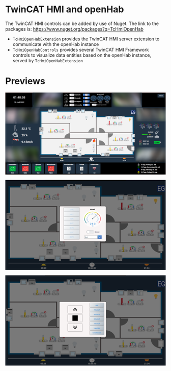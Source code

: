 # TwinCAT HMI and openHab

The TwinCAT HMI controls can be added by use of Nuget. 
The link to the packages is: https://www.nuget.org/packages?q=TcHmiOpenHab

- `TcHmiOpenHabExtension` provides the TwinCAT HMI server extension to communicate with the openHab instance
- `TcHmiOpenHabControls` provides several TwinCAT HMI Framework controls to visualize data entities based on the openHab instance, served by `TcHmiOpenHabExtension`

# Previews

![Screenshot H M I Home](images/Screenshot_HMI_Home.png)

![Screenshot H M I Home Heizung](images/Screenshot_HMI_Home_Heizung.png)

![Screenshot H M I Home Rollo](images/Screenshot_HMI_Home_Rollo.png)
